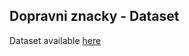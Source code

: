 ## Dopravni znacky - Dataset

Dataset available [here](https://github.com/janstaffa/czech-traffic-signs)
